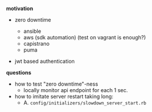 __motivation__

- zero downtime
  - ansible
  - aws (sdk automation) (test on vagrant is enough?)
  - capistrano
  - puma

- jwt based authentication

__questions__

- how to test "zero downtime"-ness
  - locally monitor api endpoint for each 1 sec.
- how to imitate server restart taking long:
  - A. `config/initializers/slowdown_server_start.rb`
